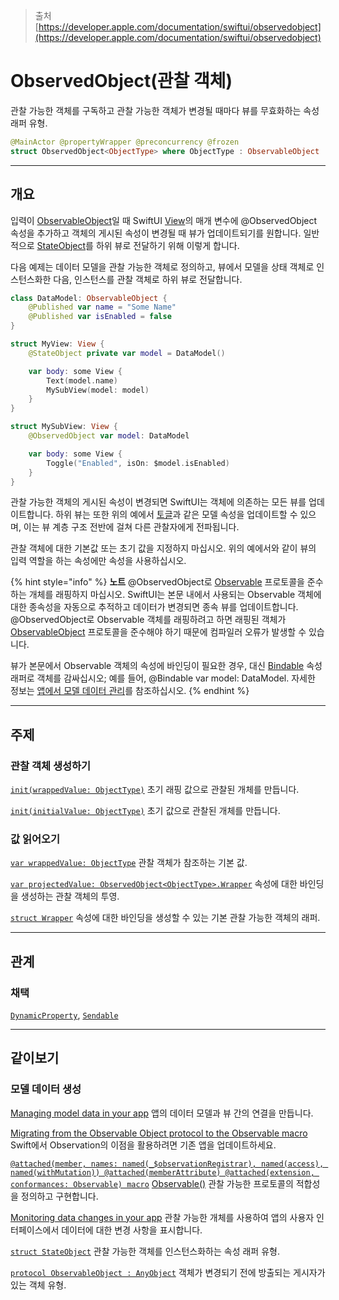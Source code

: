 > 출처
> [https://developer.apple.com/documentation/swiftui/observedobject](https://developer.apple.com/documentation/swiftui/observedobject)

# ObservedObject(관찰 객체)
관찰 가능한 객체를 구독하고 관찰 가능한 객체가 변경될 때마다 뷰를 무효화하는 속성 래퍼 유형.
```swift
@MainActor @propertyWrapper @preconcurrency @frozen
struct ObservedObject<ObjectType> where ObjectType : ObservableObject
```

<hr class="header">

## 개요


입력이 [ObservableObject](app-services/combine/observable-objects/observableobject.md)일 때 SwiftUI [View](https://developer.apple.com/documentation/swiftui/view)의 매개 변수에 @ObservedObject 속성을 추가하고 객체의 게시된 속성이 변경될 때 뷰가 업데이트되기를 원합니다. 일반적으로 [StateObject](app-frameworks/swiftui/model-data/stateobject.md)를 하위 뷰로 전달하기 위해 이렇게 합니다.

다음 예제는 데이터 모델을 관찰 가능한 객체로 정의하고, 뷰에서 모델을 상태 객체로 인스턴스화한 다음, 인스턴스를 관찰 객체로 하위 뷰로 전달합니다.

```swift
class DataModel: ObservableObject {
    @Published var name = "Some Name"
    @Published var isEnabled = false
}

struct MyView: View {
    @StateObject private var model = DataModel()

    var body: some View {
        Text(model.name)
        MySubView(model: model)
    }
}

struct MySubView: View {
    @ObservedObject var model: DataModel

    var body: some View {
        Toggle("Enabled", isOn: $model.isEnabled)
    }
}
```

관찰 가능한 객체의 게시된 속성이 변경되면 SwiftUI는 객체에 의존하는 모든 뷰를 업데이트합니다. 하위 뷰는 또한 위의 예에서 [토글](https://developer.apple.com/documentation/swiftui/toggle)과 같은 모델 속성을 업데이트할 수 있으며, 이는 뷰 계층 구조 전반에 걸쳐 다른 관찰자에게 전파됩니다.

관찰 객체에 대한 기본값 또는 초기 값을 지정하지 마십시오. 위의 예에서와 같이 뷰의 입력 역할을 하는 속성에만 속성을 사용하십시오.

{% hint style="info" %}
**노트**
@ObservedObject로 [Observable](https://developer.apple.com/documentation/Observation/Observable) 프로토콜을 준수하는 개체를 래핑하지 마십시오. SwiftUI는 본문 내에서 사용되는 Observable 객체에 대한 종속성을 자동으로 추적하고 데이터가 변경되면 종속 뷰를 업데이트합니다. @ObservedObject로 Observable 객체를 래핑하려고 하면 래핑된 객체가 [ObservableObject](app-services/combine/observable-objects/observableobject.md) 프로토콜을 준수해야 하기 때문에 컴파일러 오류가 발생할 수 있습니다.

뷰가 본문에서 Observable 객체의 속성에 바인딩이 필요한 경우, 대신 [Bindable](https://developer.apple.com/documentation/swiftui/bindable) 속성 래퍼로 객체를 감싸십시오; 예를 들어, @Bindable var model: DataModel. 자세한 정보는 [앱에서 모델 데이터 관리](https://developer.apple.com/documentation/swiftui/managing-model-data-in-your-app)를 참조하십시오.
{% endhint %}

<hr class="overview">

## 주제

### 관찰 객체 생성하기
[`init(wrappedValue: ObjectType)`](https://developer.apple.com/documentation/swiftui/observedobject/init(wrappedvalue:))
	초기 래핑 값으로 관찰된 개체를 만듭니다.

[`init(initialValue: ObjectType)`](https://developer.apple.com/documentation/swiftui/observedobject/init(initialvalue:))
	초기 값으로 관찰된 개체를 만듭니다.

### 값 읽어오기
[`var wrappedValue: ObjectType`](https://developer.apple.com/documentation/swiftui/observedobject/wrappedvalue)
	관찰 객체가 참조하는 기본 값.

[`var projectedValue: ObservedObject<ObjectType>.Wrapper`](https://developer.apple.com/documentation/swiftui/observedobject/projectedvalue)
	속성에 대한 바인딩을 생성하는 관찰 객체의 투영.

[`struct Wrapper`](https://developer.apple.com/documentation/swiftui/observedobject/wrapper)
	속성에 대한 바인딩을 생성할 수 있는 기본 관찰 가능한 객체의 래퍼.

<hr class="topics">

## 관계

### 채택

[`DynamicProperty`](https://developer.apple.com/documentation/swiftui/dynamicproperty), [`Sendable`](https://developer.apple.com/documentation/Swift/Sendable)

<hr class="relationship">

## 같이보기

### 모델 데이터 생성

[Managing model data in your app](https://developer.apple.com/documentation/swiftui/managing-model-data-in-your-app)
앱의 데이터 모델과 뷰 간의 연결을 만듭니다.

[Migrating from the Observable Object protocol to the Observable macro](https://developer.apple.com/documentation/swiftui/migrating-from-the-observable-object-protocol-to-the-observable-macro)
Swift에서 Observation의 이점을 활용하려면 기존 앱을 업데이트하세요.

[`@attached(member, names: named(_$observationRegistrar), named(access), named(withMutation)) @attached(memberAttribute) @attached(extension, conformances: Observable) macro`](https://developer.apple.com/documentation/Observation/Observable())
[Observable()](https://developer.apple.com/documentation/Observation/Observable())
	관찰 가능한 프로토콜의 적합성을 정의하고 구현합니다.

[Monitoring data changes in your app](https://developer.apple.com/documentation/swiftui/monitoring-model-data-changes-in-your-app)
관찰 가능한 개체를 사용하여 앱의 사용자 인터페이스에서 데이터에 대한 변경 사항을 표시합니다.

[`struct StateObject`](app-frameworks/swiftui/model-data/stateobject.md)
	관찰 가능한 객체를 인스턴스화하는 속성 래퍼 유형.

[`protocol ObservableObject : AnyObject`](app-services/combine/observable-objects/observableobject.md)
	객체가 변경되기 전에 방출되는 게시자가 있는 객체 유형.